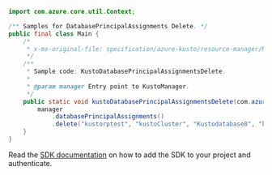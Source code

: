 ```java
import com.azure.core.util.Context;

/** Samples for DatabasePrincipalAssignments Delete. */
public final class Main {
    /*
     * x-ms-original-file: specification/azure-kusto/resource-manager/Microsoft.Kusto/stable/2022-02-01/examples/KustoDatabasePrincipalAssignmentsDelete.json
     */
    /**
     * Sample code: KustoDatabasePrincipalAssignmentsDelete.
     *
     * @param manager Entry point to KustoManager.
     */
    public static void kustoDatabasePrincipalAssignmentsDelete(com.azure.resourcemanager.kusto.KustoManager manager) {
        manager
            .databasePrincipalAssignments()
            .delete("kustorptest", "kustoCluster", "Kustodatabase8", "kustoprincipal1", Context.NONE);
    }
}
```

Read the [SDK documentation](https://github.com/Azure/azure-sdk-for-java/blob/azure-resourcemanager-kusto_1.0.0-beta.4/sdk/kusto/azure-resourcemanager-kusto/README.md) on how to add the SDK to your project and authenticate.
